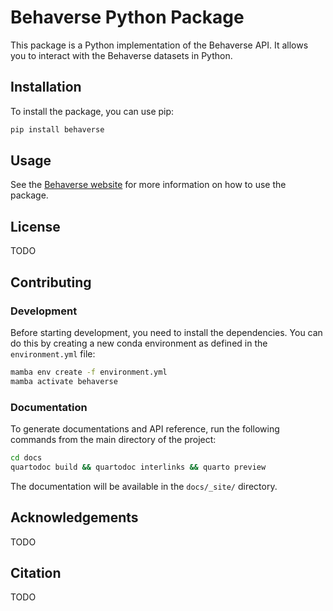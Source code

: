 # Behaverse Python Package

This package is a Python implementation of the Behaverse API. It allows you to interact with the Behaverse datasets in Python.

## Installation

To install the package, you can use pip:

```bash
pip install behaverse
```

## Usage

See the [Behaverse website](https://xcit.gitlab.io/behaverse-website) for more information on how to use the package.

## License

TODO

## Contributing


### Development

Before starting development, you need to install the dependencies. You can do this by creating a new conda environment as defined in the `environment.yml` file:

```bash
mamba env create -f environment.yml
mamba activate behaverse
```

### Documentation

To generate documentations and API reference, run the following commands from the main directory of the project:

```bash
cd docs
quartodoc build && quartodoc interlinks && quarto preview
```

The documentation will be available in the `docs/_site/` directory.



## Acknowledgements

TODO

## Citation

TODO

